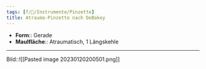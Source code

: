 ```yaml
---
tags: [f/🔪/Instrumente/Pinzette]
title: Atrauma-Pinzette nach DeBakey
---
```

- **Form**:: Gerade
- **Maulfläche**:: Atraumatisch, 1 Längskehle
---
Bild::![[Pasted image 20230120200501.png]]